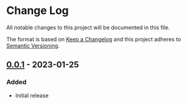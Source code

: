 
# Change Log
All notable changes to this project will be documented in this file.
 
The format is based on [Keep a Changelog](http://keepachangelog.com/)
and this project adheres to [Semantic Versioning](http://semver.org/).


## [0.0.1] - 2023-01-25
 
### Added

- Initial release


[0.0.1]: https://github.com/kpsaurus/indian-pincode-details/releases/tag/0.0.1